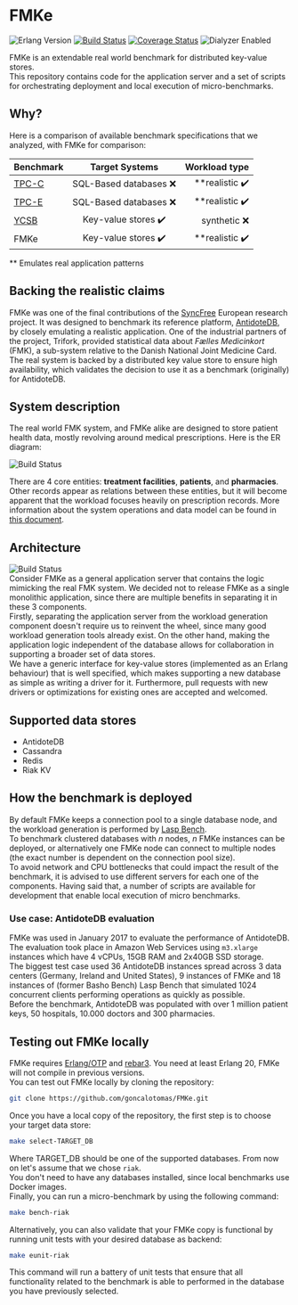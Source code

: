 # FMKe
![Erlang Version](https://img.shields.io/badge/Erlang%2FOTP-%E2%89%A521-brightgreen.svg)
[![Build Status](https://travis-ci.org/goncalotomas/FMKe.svg?branch=master)](https://travis-ci.org/goncalotomas/FMKe)
[![Coverage Status](https://coveralls.io/repos/github/goncalotomas/FMKe/badge.svg?branch=master)](https://coveralls.io/github/goncalotomas/FMKe?branch=master)
![Dialyzer Enabled](https://img.shields.io/badge/dialyzer-enabled-brightgreen.svg)  

FMKe is an extendable real world benchmark for distributed key-value stores.  
This repository contains code for the application server and a set of scripts for orchestrating deployment and local execution of micro-benchmarks.

## Why?
Here is a comparison of available benchmark specifications that we analyzed, with FMKe for comparison:

| Benchmark        | Target Systems           | Workload type  |
| ------------- |:-------------:| -----:|
| [TPC-C][6]      | SQL-Based databases ❌ | **realistic ✔️ |
| [TPC-E][7]      | SQL-Based databases ❌      |   **realistic ✔️ |
| [YCSB][5] | Key-value stores ✔️     |    synthetic ❌ |
| FMKe | Key-value stores ✔️     | **realistic ✔️ |

** Emulates real application patterns

## Backing the realistic claims

FMKe was one of the final contributions of the [SyncFree][3] European research project. It was designed to benchmark its reference platform, [AntidoteDB][2], by closely emulating a realistic application. One of the industrial partners of the project, Trifork, provided statistical data about _Fælles Medicinkort_ (FMK), a sub-system relative to the Danish National Joint Medicine Card. The real system is backed by a distributed key value store to ensure high availability, which validates the decision to use it as a benchmark (originally) for AntidoteDB.

## System description
The real world FMK system, and FMKe alike are designed to store patient health data, mostly revolving around medical prescriptions. Here is the ER diagram:  

![Build Status](http://i.imgur.com/q6ByEFs.png)  

There are 4 core entities: **treatment facilities**, **patients**, and **pharmacies**. Other records appear as relations between these entities, but it will become apparent that the workload focuses heavily on prescription records. More information about the system operations and data model can be found in [this document][8].

## Architecture
![Build Status](http://i.imgur.com/rLZSFMb.png)  
Consider FMKe as a general application server that contains the logic mimicking the real FMK system. We decided not to release FMKe as a single monolithic application, since there are multiple benefits in separating it in these 3 components.  
Firstly, separating the application server from the workload generation component doesn't require us to reinvent the wheel, since many good workload generation tools already exist. On the other hand, making the application logic independent of the database allows for collaboration in supporting a broader set of data stores.  
We have a generic interface for key-value stores (implemented as an Erlang behaviour) that is well specified, which makes supporting a new database as simple as writing a driver for it. Furthermore, pull requests with new drivers or optimizations for existing ones are accepted and welcomed.

## Supported data stores
- AntidoteDB
- Cassandra
- Redis
- Riak KV

## How the benchmark is deployed
By default FMKe keeps a connection pool to a single database node, and the workload generation is performed by [Lasp Bench][4].  
To benchmark clustered databases with _n_ nodes, _n_ FMKe instances can be deployed, or alternatively one FMKe node can connect to multiple nodes (the exact number is dependent on the connection pool size).  
To avoid network and CPU bottlenecks that could impact the result of the benchmark, it is advised to use different servers for each one of the components. Having said that, a number of scripts are available for development that enable local execution of micro benchmarks.

### Use case: AntidoteDB evaluation
FMKe was used in January 2017 to evaluate the performance of AntidoteDB. The evaluation took place in Amazon Web Services using `m3.xlarge` instances which have 4 vCPUs, 15GB RAM and 2x40GB SSD storage.  
The biggest test case used 36 AntidoteDB instances spread across 3 data centers (Germany, Ireland and United States), 9 instances of FMKe and 18 instances of (former Basho Bench) Lasp Bench that simulated 1024 concurrent clients performing operations as quickly as possible.  
Before the benchmark, AntidoteDB was populated with over 1 million patient keys, 50 hospitals, 10.000 doctors and 300 pharmacies.

## Testing out FMKe locally
FMKe requires [Erlang/OTP][9] and [rebar3][10]. You need at least Erlang 20, FMKe will not compile in previous versions.  
You can test out FMKe locally by cloning the repository:

```bash
git clone https://github.com/goncalotomas/FMKe.git
```

Once you have a local copy of the repository, the first step is to choose your target data store:

```bash
make select-TARGET_DB
```

Where TARGET_DB should be one of the supported databases. From now on let's assume that we chose `riak`.  
You don't need to have any databases installed, since local benchmarks use Docker images.  
Finally, you can run a micro-benchmark by using the following command:

```bash
make bench-riak
```

Alternatively, you can also validate that your FMKe copy is functional by running unit tests with your desired database as backend:

```bash
make eunit-riak
```

This command will run a battery of unit tests that ensure that all functionality related to the benchmark is able to performed in the database you have previously selected.

[1]: https://syncfree.lip6.fr/
[2]: https://antidotedb.eu
[3]: https://github.com/SyncFree
[4]: https://github.com/lasp-lang/lasp-bench
[5]: https://b9f6702a-a-62cb3a1a-s-sites.googlegroups.com/site/brianfrankcooper/home/publications/ycsb.pdf?attachauth=ANoY7cplFQg1yGsPe1xDRwV2JKPCI7OffNZnUyNOVBMecaBZIlPPuWBV0oB4T5RJEIPJLn3OwUP_Tlawws8YIeHYdTLEf3E1lcJGYqzFIxIVEXxHujMqxEyioMP_w4dRMlxUPpjx6nlwOW6R9Di9f30VKXnEX5a6qwJgAaUhSEN_zbTAuzZs_VONffsO7jSa8Hr-24O1kkMwPFWot8ouhbmJSHwSE0F44V_AYEV7sAsvbWp9iWD9Kp0%3D&attredirects=0
[6]: http://www.tpc.org/tpcc/default.asp
[7]: http://www.tpc.org/tpce/
[8]: https://github.com/goncalotomas/FMKe/blob/master/doc/FMK_DataModel.pdf
[9]: http://www.erlang.org/downloads
[10]: http://www.rebar3.org/
